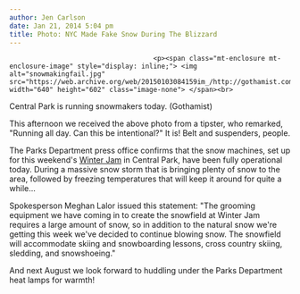 ```yaml
---
author: Jen Carlson
date: Jan 21, 2014 5:04 pm
title: Photo: NYC Made Fake Snow During The Blizzard
---
```


	
										<p><span class="mt-enclosure mt-enclosure-image" style="display: inline;"> <img alt="snowmakingfail.jpg" src="https://web.archive.org/web/20150103084159im_/http://gothamist.com/attachments/arts_jen/snowmakingfail.jpg" width="640" height="602" class="image-none"> </span><br>
<span class="photo_caption">Central Park is running snowmakers today. (Gothamist)</span></p>

<p>This afternoon we received the above photo from a tipster, who remarked, &quot;Running all day. Can this be intentional?&quot; It is! Belt and suspenders, people.</p>

<p>The Parks Department press office confirms that the snow machines, set up for this weekend&apos;s <a href="https://web.archive.org/web/20150103084159/http://www.nycgovparks.org/highlights/festivals/winter-jam">Winter Jam</a> in Central Park, have been fully operational today. During a massive snow storm that is bringing plenty of snow to the area, followed by freezing temperatures that will keep it around for quite a while...</p>

<p>Spokesperson Meghan Lalor issued this statement: &quot;The grooming equipment we have coming in to create the snowfield at Winter Jam requires a large amount of snow, so in addition to the natural snow we&apos;re getting this week we&apos;ve decided to continue blowing snow. The snowfield will accommodate skiing and snowboarding lessons, cross country skiing, sledding, and snowshoeing.&quot; </p>

<p>And next August we look forward to huddling under the Parks Department heat lamps for warmth!</p>					
										
									
				